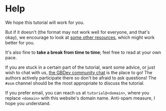 # Help

We hope this tutorial will work for you.

But if it doesn't (the format may not work well for everyone, and that's okay), we encourage to look at [some other resources](resources.md), which might work better for you.

It's also fine to **take a break from time to time**; feel free to read at your own pace.

If you are stuck in a certain part of the tutorial, want some advice, or just wish to chat with us, [the GBDev community chat](https://gbdev.io/chat) is the place to go!
The authors actively participate there so don't be afraid to ask questions!
The `#asm` channel should be the most appropriate to discuss the tutorial.

If you prefer email, you can reach us at `tutorial@<domain>`, where you replace `<domain>` with this website's domain name.
Anti-spam measure, I hope you understand.
